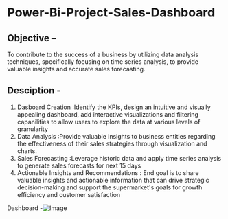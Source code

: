 # Power-Bi-Project-Sales-Dashboard
## Objective – 
To contribute to the success of a business by utilizing data analysis techniques, specifically focusing on time series analysis, to provide valuable insights and accurate sales forecasting.
## Desciption -
1. Dasboard Creation :Identify the KPIs, design an intuitive and visually appealing dashboard, add interactive visualizations and filtering capanilities to allow users to explore the data at various levels of granularity
2. Data Analysis :Provide valuable insights to business entities regarding the effectiveness of their sales strategies through visualization and charts.
3. Sales Forecasting :Leverage historic data and apply time series analysis to generate sales forecasts for next 15 days
4. Actionable Insights and Recommendations : End goal is to share valuable insights and actionable information that can drive strategic decision-making and support the supermarket's goals for growth efficiency and customer satisfaction


Dashboard -![Image](https://github.com/user-attachments/assets/b827d733-aef2-4e46-bfa0-dee510b4af03)
